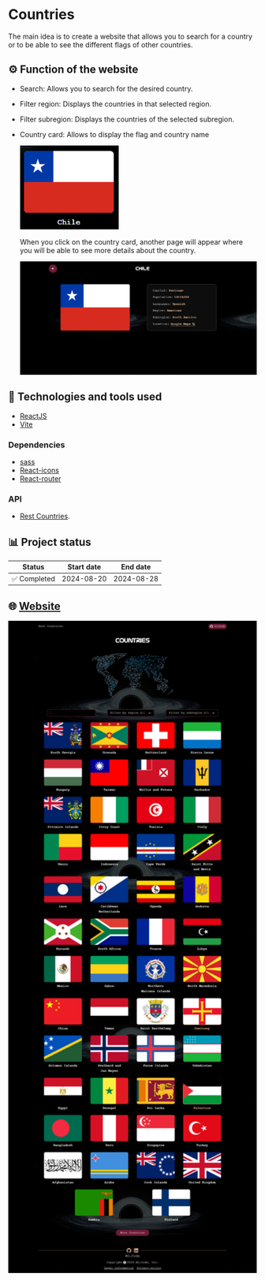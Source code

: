 # Countries

The main idea is to create a website that allows you to search for a country or to be able to see the different flags of other countries.

## ⚙️ Function of the website

- Search: Allows you to search for the desired country.
- Filter region: Displays the countries in that selected region.
- Filter subregion: Displays the countries of the selected subregion.
- Country card: Allows to display the flag and country name

  <img src="./src/assets/country-card.png" alt="Country-card" width="200px" />

  When you click on the country card, another page will appear where you will be able to see more details about the country.

    <img src="./src/assets/country.png" alt="country" width="550px"  />

## 🚀 Technologies and tools used

- [ReactJS](https://es.react.dev/)
- [Vite](https://vitejs.dev/)

### Dependencies

- [sass](https://sass-lang.com/)
- [React-icons](https://www.npmjs.com/package/react-icons)
- [React-router](https://reactrouter.com/en/main)

### API

- [Rest Countries](https://restcountries.com/).

## 📊 Project status

| Status       | Start date | End date   |
| ------------ | ---------- | ---------- |
| ✅ Completed | 2024-08-20 | 2024-08-28 |

## 🌐 [Website](https://bryangrandon.github.io/Countries/)

<img src="./src/assets/website.png" alt="website" width="900px" />
